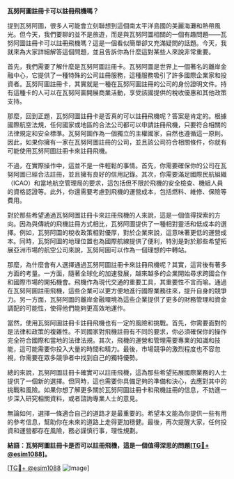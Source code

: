 **瓦努阿圖註冊卡可以註冊飛機嗎？**

提到瓦努阿圖，很多人可能會立刻聯想到這個南太平洋島國的美麗海灘和熱帶風光。但今天，我們要聊的並不是旅遊，而是與瓦努阿圖相關的一個有趣問題——瓦努阿圖註冊卡可以註冊飛機嗎？這是一個看似簡單卻又充滿疑問的話題。今天，我就來為大家詳細解答這個問題，並且告訴你為什麼這對某些人來說非常重要。

首先，我們需要了解什麼是瓦努阿圖註冊卡。瓦努阿圖是世界上一個著名的離岸金融中心，它提供了一種特殊的公司註冊服務，這種服務吸引了許多國際企業家和投資者。瓦努阿圖註冊卡，其實就是一種在瓦努阿圖註冊的公司的身份證明文件。持有這種卡的人可以在瓦努阿圖開展商業活動，享受該國提供的稅收優惠和其他政策支持。

那麼，回到正題，瓦努阿圖註冊卡是否真的可以註冊飛機呢？答案是肯定的。根據國際航空法規，任何國家或地區的合法公司都可以申請註冊飛機，只要符合相關的法律規定和安全標準。瓦努阿圖作為一個獨立的主權國家，自然也遵循這一原則。因此，如果你擁有一家在瓦努阿圖註冊的公司，並且該公司符合相關條件，你就有可能使用瓦努阿圖註冊卡來註冊飛機。

不過，在實際操作中，這並不是一件輕鬆的事情。首先，你需要確保你的公司在瓦努阿圖已經合法註冊，並且擁有良好的信用記錄。其次，你需要滿足國際民航組織（ICAO）和當地航空管理局的要求，這包括但不限於飛機的安全檢查、機組人員的資格認證等。此外，你還需要考慮到飛機的運營成本，包括燃料、維修、保險等費用。

對於那些希望通過瓦努阿圖註冊卡來註冊飛機的人來說，這是一個值得探索的方向。因為與傳統的飛機註冊方式相比，瓦努阿圖提供了一種相對靈活和低成本的選擇。例如，瓦努阿圖的稅收政策相對優厚，對於企業來說，這意味著更低的運營成本。同時，瓦努阿圖的地理位置也為國際航線提供了便利，特別是對於那些希望拓展亞洲市場的航空公司來說，瓦努阿圖可以作為一個理想的中轉站。

那麼，為什麼會有人選擇通過瓦努阿圖註冊卡來註冊飛機呢？其實，這背後有著多方面的考量。一方面，隨著全球化的加速發展，越來越多的企業開始尋求跨國合作和國際市場的開拓機會。飛機作為現代交通的重要工具，其重要性不言而喻。通過在瓦努阿圖註冊飛機，這些企業可以更方便地進行國際業務往來，提升自身的競爭力。另一方面，瓦努阿圖的離岸金融環境為這些企業提供了更多的財務管理和資金調配的可能性，使得他們能夠更高效地運作。

當然，使用瓦努阿圖註冊卡註冊飛機也有一定的風險和挑戰。首先，你需要面對的是法律和政策的複雜性。不同國家對飛機註冊有不同的要求，你必須確保你的操作完全符合國際和當地的法律法規。其次，飛機的運營和管理需要專業的知識和技能，這可能需要你投入大量的時間和精力。最後，市場競爭的激烈程度也不容忽視，你需要在眾多競爭者中找到自己的獨特優勢。

總的來說，瓦努阿圖註冊卡確實可以註冊飛機，這為那些希望拓展國際業務的人士提供了一個新的選擇。但同時，這也需要你具備足夠的準備和決心，去應對其中的挑戰和風險。如果你想了解更多關於瓦努阿圖註冊卡和飛機註冊的信息，不妨進一步深入研究相關資料，或者諮詢專業人士的意見。

無論如何，選擇一條適合自己的道路才是最重要的。希望本文能為你提供一些有用的參考信息，幫助你在未來的道路上走得更加穩健。最後，再次提醒大家，任何投資和運營都存在風險，務必謹慎行事，理性規劃。

**結語：瓦努阿圖註冊卡是否可以註冊飛機，這是一個值得深思的問題[[TG💪+ @esim1088](https://t.me/s/esim1088)]。**

[[TG💪+ @esim1088](https://t.me/s/esim1088) ![Image](https://i.postimg.cc/4NQfJmqS/Snipaste-2025-05-13-00-14-12.png)]